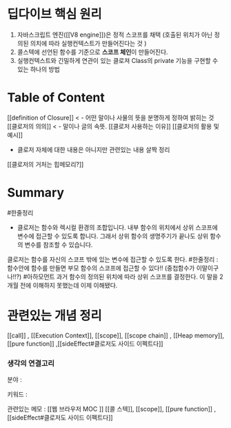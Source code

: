 
# 딥다이브 핵심 원리
1. 자바스크립트 엔진([[V8 engine]])은 정적 스코프를 채택 (호출된 위치가 아닌 정의된 의치에 따라 실행컨텍스트가 만들어진다는 것 )
2.  콜스텍에 선언된 함수를 기준으로 **스코프 체인**이 만들어진다. 
3. 실행컨텍스트와 긴밀하게 연관이 있는 클로져 Class의 private 기능을 구현할 수 있는 하나의 방법


# Table of Content
[[definition of Closure]]  < - 어떤 말이나 사물의 뜻을 분명하게 정하여 밝히는 것
[[클로저의 의의]] < - 말이나 글의 속뜻.
[[클로저 사용하는 이유]] 
[[클로저의 활용 및 예시]]

- 클로저 자체에 대한 내용은 아니지만 관련있는 내용 살짝 정리

[[클로저의 거처는 힙메모리?]]



# Summary

#한줄정리 
- 클로저는 함수와 렉시컬 환경의 조합입니다. 내부 함수의 위치에서 상위 스코프에 변수에 접근할 수 있도록 합니다. 그래서 상위 함수의 생명주기가 끝나도 상위 함수의 변수를 참조할 수 있습니다. 


클로저는 함수를 자신의 스코프 밖에 있는 변수에 접근할 수 있도록 한다.
#한줄정리 : 함수안에 함수를 만들면 부모 함수의 스코프에 접근할  수 있다!!  (중첩함수가 이말이구나!!?)
#아하모먼트 과거 함수의 정의된 위치에 따라 상위 스코프를 결정한다. 이 말을 2개월 전에 이해하지 못했는데 이제 이해됐다. 


# 관련있는 개념 정리 
[[call]] , [[Execution Context]],  [[scope]], [[scope chain]] , [[Heap memory]],  [[pure function]] ,[[sideEffect#클로저도 사이드 이펙트다]]


### 생각의 연결고리
분야 :

키워드 :

관련있는 메모 : [[웹 브라우저 MOC ]] [[콜 스텍]], [[scope]], [[pure function]] ,[[sideEffect#클로저도 사이드 이펙트다]]


